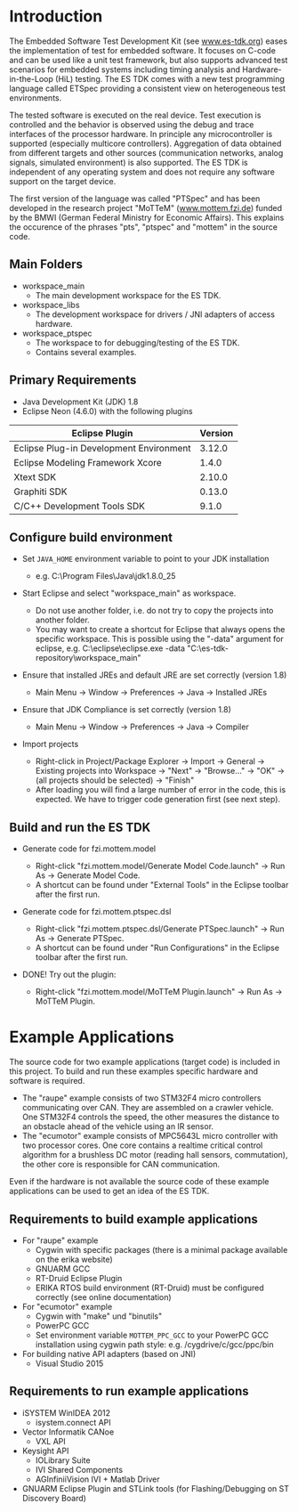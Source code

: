 Introduction
============

The Embedded Software Test Development Kit (see www.es-tdk.org) eases the implementation of test for
embedded software. It focuses on C-code and can be used like a unit test framework, but also supports
advanced test scenarios for embedded systems including timing analysis and Hardware-in-the-Loop (HiL) 
testing. The ES TDK comes with a new test programming language called ETSpec providing a consistent
view on heterogeneous test environments.

The tested software is executed on the real device. Test execution is controlled and the behavior 
is observed using the debug and trace interfaces of the processor hardware. In principle any 
microcontroller is supported (especially multicore controllers). Aggregation of data obtained from 
different targets and other sources (communication networks, analog signals, simulated environment) 
is also supported. The ES TDK is independent of any operating system and does not require any 
software support on the target device.

The first version of the language was called "PTSpec" and has been developed in the research project
"MoTTeM" (www.mottem.fzi.de) funded by the BMWI (German Federal Ministry for Economic Affairs). This
explains the occurence of the phrases "pts", "ptspec" and "mottem" in the source code.


Main Folders
------------

* workspace_main
  * The main development workspace for the ES TDK.
* workspace_libs
  * The development workspace for drivers / JNI adapters of access hardware.
* workspace_ptspec
  * The workspace to for debugging/testing of the ES TDK.
  * Contains several examples.


Primary Requirements
--------------------

* Java Development Kit (JDK) 1.8
* Eclipse Neon (4.6.0) with the following plugins
  
| Eclipse Plugin                          | Version |
|-----------------------------------------|---------|
| Eclipse Plug-in Development Environment | 3.12.0  |
| Eclipse Modeling Framework Xcore        | 1.4.0   |
| Xtext SDK                               | 2.10.0  |
| Graphiti SDK                            | 0.13.0  |
| C/C++ Development Tools SDK             | 9.1.0   |


Configure build environment
---------------------------

* Set `JAVA_HOME` environment variable to point to your JDK installation
  * e.g. C:\Program Files\Java\jdk1.8.0_25

* Start Eclipse and select "workspace_main" as workspace.
  * Do not use another folder, i.e. do not try to copy the projects into another folder.
  * You may want to create a shortcut for Eclipse that always opens the specific workspace.
    This is possible using the "-data" argument for eclipse, e.g.
    C:\eclipse\eclipse.exe -data "C:\es-tdk-repository\workspace_main"

* Ensure that installed JREs and default JRE are set correctly (version 1.8)
  * Main Menu -> Window -> Preferences -> Java -> Installed JREs

* Ensure that JDK Compliance is set correctly (version 1.8)
  * Main Menu -> Window -> Preferences -> Java -> Compiler
  
* Import projects
  * Right-click in Project/Package Explorer -> Import -> General -> Existing projects into Workspace
    -> "Next" -> "Browse..." -> "OK" -> (all projects should be selected) -> "Finish"
  * After loading you will find a large number of error in the code, this is expected. We have to
    trigger code generation first (see next step).


Build and run the ES TDK
------------------------

* Generate code for fzi.mottem.model
  * Right-click "fzi.mottem.model/Generate Model Code.launch" -> Run As -> Generate Model Code.
  * A shortcut can be found under "External Tools" in the Eclipse toolbar after the first run.

* Generate code for fzi.mottem.ptspec.dsl
  * Right-click "fzi.mottem.ptspec.dsl/Generate PTSpec.launch" -> Run As -> Generate PTSpec.
  * A shortcut can be found under "Run Configurations" in the Eclipse toolbar after the first run.
  
* DONE! Try out the plugin:
  * Right-click "fzi.mottem.model/MoTTeM Plugin.launch" -> Run As -> MoTTeM Plugin.


Example Applications
====================

The source code for two example applications (target code) is included in this project.
To build and run these examples specific hardware and software is required.

* The "raupe" example consists of two STM32F4 micro controllers communicating over CAN. They are
  assembled on a crawler vehicle. One STM32F4 controls the speed, the other measures the distance
  to an obstacle ahead of the vehicle using an IR sensor.
* The "ecumotor" example consists of MPC5643L micro controller with two processor cores. One core
  contains a realtime critical control algorithm for a brushless DC motor (reading hall sensors,
  commutation), the other core is responsible for CAN communication.

Even if the hardware is not available the source code of these example applications can be used to
get an idea of the ES TDK.


Requirements to build example applications
------------------------------------------

* For "raupe" example
  * Cygwin with specific packages (there is a minimal package available on the erika website)
  * GNUARM GCC
  * RT-Druid Eclipse Plugin
  * ERIKA RTOS build environment (RT-Druid) must be configured correctly (see online documentation)
* For "ecumotor" example
  * Cygwin with "make" und "binutils"
  * PowerPC GCC
  * Set environment variable `MOTTEM_PPC_GCC` to your PowerPC GCC installation using cygwin path style:
    e.g. /cygdrive/c/gcc/ppc/bin
* For building native API adapters (based on JNI)
  * Visual Studio 2015


Requirements to run example applications
----------------------------------------

* iSYSTEM WinIDEA 2012
  * isystem.connect API
* Vector Informatik CANoe
  * VXL API
* Keysight API
  * IOLibrary Suite
  * IVI Shared Components
  * AGInfiniiVision IVI + Matlab Driver
* GNUARM Eclipse Plugin and STLink tools (for Flashing/Debugging on ST Discovery Board)
